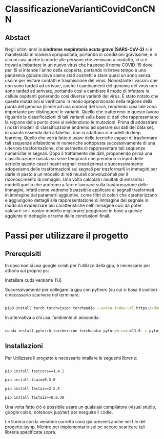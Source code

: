 # ClassificazioneVariantiCovidConCNN

## Abstact
 Negli ultimi anni la **sindrome respiratoria acuta grave (SARS-CoV-2)** si è manifestata in maniera spropositata, portando in condizioni gravissime, e in alcuni casi anche la morte alle persone che venivano a contatto, ci si è trovati a imbattere in un nuovo virus che ha preso il nome COVID-19 dove per 19 si intende l'anno della scoperta, portando in breve tempo a una pandemia globale dove siamo stati costretti a stare quasi un anno senza uscire per evitare contatti e trasmissione del virus. 
Nonostante i vaccini che non sono tardati ad arrivare, anche i cambiamenti del genoma del virus non sono tardati ad arrivare, portando cosi a cambiare il modo di infettare le cellule ospitanti generando cosi diverse varianti del virus. È stato notato che queste mutazioni si verificano in modo sproporzionato nella regione della punta del genoma (simile ad una corona) del virus, rendendo così tale zona importante per distinguere le varianti.
Quello che tratteremo in questo lavoro riguardo la classificazioni di tali varianti sulla base di dati che rappresentano la regione della punto dove si evidenziano le mutazioni.
Prima di addestrare i nostri modelli di classificazione andremo ad operare sui dati del data set, in quanto essendo dati alfabetici,  non si adattano ai modelli di deep learning.
Quello che verrà fatto è usare delle tecniche capaci di trasformare tali sequenze alfabetiche in numeriche sottoposta successivamente di una ulteriore trasformazione, che permette di rappresentare tali sequenze numeriche in segnali.
Dopo il trattamento dei dati, proponendo prima una classificazione basata su serie temporali che prendono in input delle serie(in questo caso i nostri segnali creati prima) e successivamente adoperiamo delle trasformazioni sui segnali per trasformarli in immagini per darle in pasto a un modello di reti neurali convoluzionali per il riconoscimento di immagini.
Una volta calcolati i risultati di entrambi i modelli quello che andremo a fare e lavorare sulla trasformazione delle immagini, infatti come vedremo è passibile applicare ai segnali trasformati in immagine dei parametri aggiuntivi, come filtri di colori che caratterizzano e aggiungono dettagli alla rappresentazione di immagine del segnale in modo da evidenziare più caratteristiche nell'immagine cosi da poter valutare se il nostro modello migliorare/ peggiorare in base a queste aggiunte di dettaglio e trarne delle conclusioni finali.

# Passi per utilizzare il progetto

## Prerequisiti

In caso non si usa google colab per l'utilizzo della gpu, è necessario per attiarla sul proprio pc:

Installare cuda versione 11.6

Successivamente per collegare la gpu con pythorc (su cui si basa il codice) è necessario scarivere nel terminare:

```cmd

pip3 install torch torchvision torchaudio --extra-index-url https://download.pytorch.org/whl/cu116

```

In alternativa a chi usa l'ambiente di anaconda:

```cmd

conda install pytorch torchvision torchaudio pytorch-cuda=11.6 -c pytorch -c nvidia

```
## Installazioni
Per Utilizzare il progetto è necessario intallare le seguenti librerie:

```cmd

pip install fastcore==1.4.1

pip install tsai==0.3.0

pip install fastai==2.5.5

pip install fastai2==0.0.30

```

Una volta fatto ciò è possibile usare un qualsiasi compilatore (visual studio, google colab, notebook jupyter) per eseguire il codie.

Le libreria con la versione corretta sono già presenti anche nel file del progetto.ipynp.
Mentre per implementarlo sul pc occore scaricare tali libreria specificate sopra.
